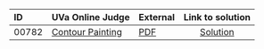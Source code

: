 | ID | UVa Online Judge | External | Link to solution |
|:---|:---|:---|:---:|
| 00782 | [Contour Painting](https://onlinejudge.org/index.php?option=com_onlinejudge&Itemid=8&page=show_problem&category=0&problem=723) | [PDF](https://onlinejudge.org/external/7/782.pdf) | [Solution](https%3A//github.com/versenyi98/programming-contests/tree/master/UVa%20Online%20Judge/00782%2520-%2520Contour%2520Painting)|
